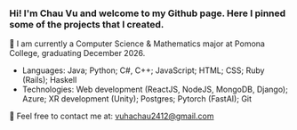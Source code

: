 ### Hi! I'm Chau Vu and welcome to my Github page. Here I pinned some of the projects that I created.

🔭 I am currently a Computer Science & Mathematics major at Pomona College, graduating December 2026.
- Languages: Java; Python; C#, C++; JavaScript; HTML; CSS; Ruby (Rails); Haskell
- Technologies: Web development (ReactJS, NodeJS, MongoDB, Django); Azure; XR development (Unity); Postgres; Pytorch (FastAI); Git
  
💌 Feel free to contact me at: vuhachau2412@gmail.com

